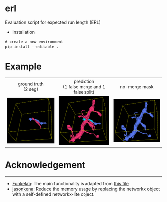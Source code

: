 # erl
Evaluation script for expected run length (ERL)


- Installation
```
# create a new environment
pip install --editable .
```

# Example
<table>
  <tr align=center>
    <td>ground truth<br/> (2 seg)</td><td>prediction<br/> (1 false merge and 1 false split)</td><td>no-merge mask</td>
  </tr>
  <tr>
    <td> <img src="tests/figure/test_gt.png" width = 360px></td>
    <td><img src="tests/figure/test_pred.png" width = 360px></td>
    <td><img src="tests/figure/test_mask.png" width = 360px></td>
  </tr>
</table>



# Acknowledgement
---
- [Funkelab](https://github.com/funkelab): The main functionality is adapted from [this file](https://github.com/funkelab/funlib.evaluate/blob/master/funlib/evaluate/run_length.py)
- [jasonkena](https://jasonkena.github.io/): Reduce the memory usage by replacing the networkx object with a self-defined networkx-lite object.
